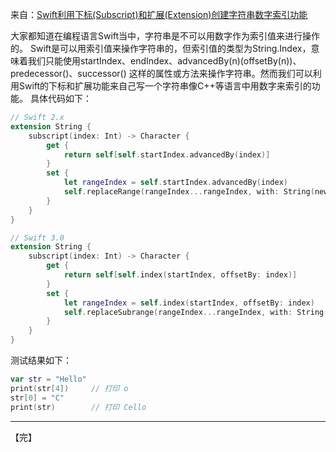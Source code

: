 来自：[Swift利用下标(Subscript)和扩展(Extension)创建字符串数字索引功能](https://blog.csdn.net/NecoSann/article/details/52296190)



大家都知道在编程语言Swift当中，字符串是不可以用数字作为索引值来进行操作的。
Swift是可以用索引值来操作字符串的，但索引值的类型为String.Index，意味着我们只能使用startIndex、endIndex、advancedBy(n)(offsetBy(n))、predecessor()、successor() 这样的属性或方法来操作字符串。然而我们可以利用Swift的下标和扩展功能来自己写一个字符串像C++等语言中用数字来索引的功能。
具体代码如下：

```swift
// Swift 2.x
extension String {
    subscript(index: Int) -> Character {
        get {
            return self[self.startIndex.advancedBy(index)]
        }
        set {
            let rangeIndex = self.startIndex.advancedBy(index)
            self.replaceRange(rangeIndex...rangeIndex, with: String(newValue))
        }
    }
}
```



```swift
// Swift 3.0
extension String {
    subscript(index: Int) -> Character {
        get {
            return self[self.index(startIndex, offsetBy: index)]
        }
        set {
            let rangeIndex = self.index(startIndex, offsetBy: index)
            self.replaceSubrange(rangeIndex...rangeIndex, with: String(newValue))
        }
    }
}
```

测试结果如下：

```swift
var str = "Hello"
print(str[4])     // 打印 o
str[0] = "C"
print(str)        // 打印 Cello
```

---

【完】